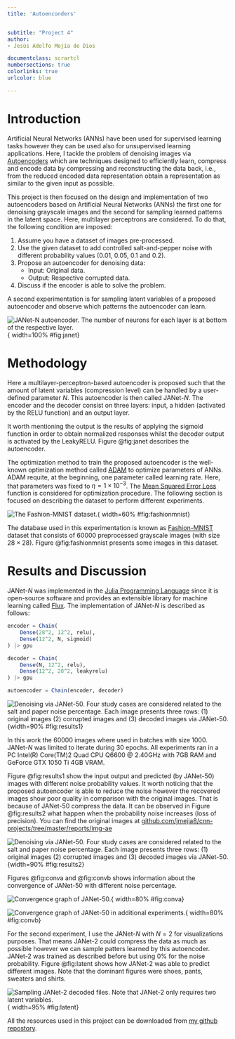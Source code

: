 ```yaml
---
title: 'Autoenconders'


subtitle: "Project 4"
author:
- Jesús Adolfo Mejía de Dios

documentclass: scrartcl
numbersections: true
colorlinks: true
urlcolor: blue

---
```





# Introduction

Artificial Neural Networks (ANNs) have been used for supervised learning
tasks however they can be used also for unsupervised learning applications. Here, I tackle the 
problem of denoising images via [Autoencoders](https://www.sciencedirect.com/science/article/pii/S0925231216315533)
which are techniques designed to efficiently learn, compress and encode data by compressing
and reconstructing the data back, i.e., from the reduced encoded data representation obtain
a representation as similar to the given input as possible.


This project is then focused on the design and implementation of two autoencoders based on
Artificial Neural Networks (ANNs) the first one for denoising grayscale images and the second for sampling
learned patterns in the latent space. Here, multilayer perceptrons are considered. To do
that, the following condition are imposed:

1. Assume you have a dataset of images pre-processed.
2. Use the given dataset to add controlled salt-and-pepper noise with different probability values
   (0.01, 0.05, 0.1 and 0.2).
3. Propose an autoencoder for denoising data:
    - Input: Original data.
    - Output: Respective corrupted data.
4. Discuss if the encoder is able to solve the problem.


A second experimentation is for sampling latent variables of a proposed autoencoder and
observe which patterns the autoencoder can learn.

![JANet-$N$ autoencoder. The number of neurons for each layer is at bottom of the respective layer.](img-ae/ae.png){ width=100% #fig:janet}



# Methodology

Here a multilayer-perceptron-based autoencoder is proposed such that the amount of latent variables (compression level) can be handled by a user-defined parameter $N$. This autoencoder is then called JANet-$N$. The encoder and the decoder consist on three layers: input, a hidden (activated by the RELU function) and an output layer.

It worth mentioning the output is the results of applying the sigmoid function in order to obtain normalized responses whilst the decoder output is activated by the LeakyRELU. Figure @fig:janet describes the autoencoder.


The optimization method to train the proposed autoencoder is the well-known optimization method called
[ADAM](https://arxiv.org/abs/1412.6980v8) to optimize parameters of ANNs. ADAM requite, at the beginning, one parameter called learning rate. Here, that parameters was fixed to $\eta =1\times 10^{-3}$.
The [Mean Squared Error Loss](https://research.google/pubs/pub38136.pdf) function is considered
for optimization procedure.
The following section is focused on describing the dataset to perform different experiments.

![ The Fashion-MNIST dataset.](img-ae/fashion-mnist.png){ width=60%  #fig:fashionmnist}




The database used in this experimentation is known as [Fashion-MNIST](https://www.cs.toronto.edu/~kriz/fashionmnist.html)
dataset that consists of 60000 preprocessed grayscale images (with size $28 \times 28$). Figure @fig:fashionmnist presents some images in this dataset.


# Results and Discussion

JANet-$N$ was implemented in the [Julia Programming Language](https://julialang.org/)
since it is open-source software and provides an extensible  library for machine learning
called [Flux](https://fluxml.ai). The implementation of JANet-$N$ is described as follows:

```julia
encoder = Chain(
    Dense(28^2, 12^2, relu),
    Dense(12^2, N, sigmoid)
) |> gpu

decoder = Chain(
    Dense(N, 12^2, relu),
    Dense(12^2, 28^2, leakyrelu)
) |> gpu 

autoencoder = Chain(encoder, decoder)
```

![Denoising via JANet-50. Four study cases are considered related to the salt and paper noise percentage. Each image presents three rows: (1) original images (2) corrupted images and (3) decoded images via JANet-50.](img-ae/ae-n50-1-20.png){width=90%  #fig:results1}

In this work the 60000 images where used in batches with size 1000. JANet-$N$ was limited to iterate during 30 epochs. All experiments ran in a PC Intel(R) Core(TM)2 Quad CPU    Q6600  @ 2.40GHz with 7GB RAM and GeForce GTX 1050 Ti 4GB VRAM. 




Figure @fig:results1 show the input output and predicted (by JANet-50) images with different noise probability
values. It worth noticing that the
proposed autoencoder is able to reduce the noise however the recovered images show poor
quality in comparison with the original images. That is because of JANet-50 compress the
data. It can be observed in Figure @fig:results2 what happen when the probability noise increases (loss of precision). You can find the original images at [github.com/jmejia8/cnn-projects/tree/master/reports/img-ae](https://github.com/jmejia8/cnn-projects/tree/master/reports/img-ae)





![Denoising via JANet-50. Four study cases are considered related to the salt and paper noise percentage. Each image presents three rows: (1) original images (2) corrupted images and (3) decoded images via JANet-50.](img-ae/ae-n50-50-90.png){width=90%  #fig:results2}

Figures @fig:conva and @fig:convb shows information about the convergence of JANet-50 with different noise percentage.

![Convergence graph of JANet-50.](img-ae/conver.png){ width=80%  #fig:conva}

![Convergence graph of JANet-50 in additional experiments.](img-ae/conver2.png){ width=80%  #fig:convb}


For the second experiment, I use the JANet-$N$ with $N = 2$ for visualizations purposes.
That means JANet-2 could compress the data as much as possible however we can sample patters learned by this autoencoder. JANet-2 was trained as described before but using 0% for the noise probability. Figure @fig:latent shows how JANet-2 was able
to predict different images. Note that the dominant figures were shoes, pants, sweaters and shirts.

![Sampling JANet-2 decoded files. Note that JANet-2 only requires two latent variables.](img-ae/algo_N2_p0.0.png){ width=95% #fig:latent}

All the resources used in this project can be downloaded from [my github repostory](https://github.com/jmejia8/cnn-projects).












